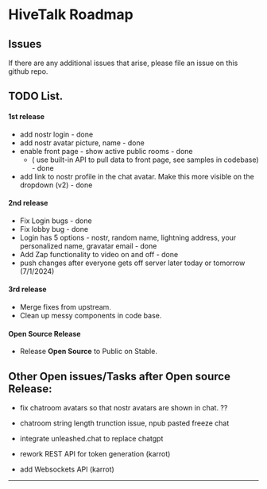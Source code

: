 # HiveTalk Roadmap

## Issues
If there are any additional issues that arise, please file an issue on this github repo.


## TODO List. 

#### 1st release

-   add nostr login - done
-   add nostr avatar picture, name - done
-   enable front page - show active public rooms - done
    - ( use built-in API to pull data to front page, see samples in codebase) - done
-   add link to nostr profile in the chat avatar.  Make this more visible on the dropdown (v2) - done

#### 2nd release

-  Fix Login bugs - done
-  Fix lobby bug - done
-  Login has 5 options - nostr, random name, lightning address, your personalized name, gravatar email - done
-  Add Zap functionality to video on and off  - done
-  push changes after everyone gets off server later today or tomorrow (7/1/2024)

#### 3rd release

-   Merge fixes from upstream.
-   Clean up messy components in code base.

#### Open Source Release
-   Release **Open Source** to Public on Stable.


## Other Open issues/Tasks after Open source Release:
- fix chatroom avatars so that nostr avatars are shown in chat. ??
- chatroom string length trunction issue, npub pasted freeze chat
- integrate unleashed.chat to replace chatgpt

- rework REST API for token generation (karrot)
- add Websockets API (karrot)


<hr>
